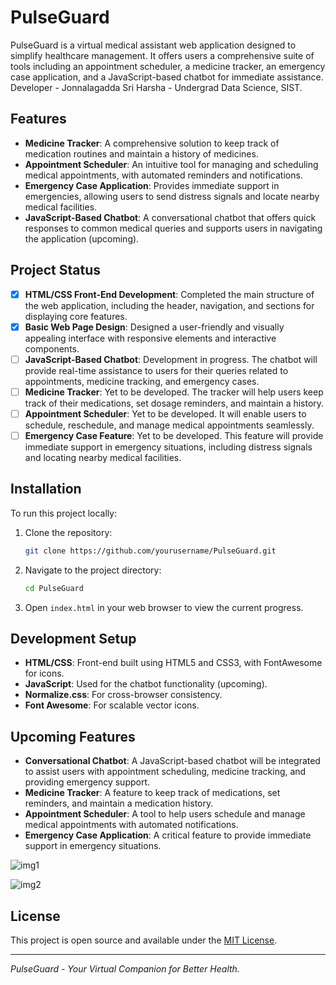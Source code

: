 # PulseGuard

PulseGuard is a virtual medical assistant web application designed to simplify healthcare management. It offers users a comprehensive suite of tools including an appointment scheduler, a medicine tracker, an emergency case application, and a JavaScript-based chatbot for immediate assistance.
Developer - Jonnalagadda Sri Harsha - Undergrad Data Science, SIST.
## Features

- **Medicine Tracker**: A comprehensive solution to keep track of medication routines and maintain a history of medicines.
- **Appointment Scheduler**: An intuitive tool for managing and scheduling medical appointments, with automated reminders and notifications.
- **Emergency Case Application**: Provides immediate support in emergencies, allowing users to send distress signals and locate nearby medical facilities.
- **JavaScript-Based Chatbot**: A conversational chatbot that offers quick responses to common medical queries and supports users in navigating the application (upcoming).

## Project Status

- [x] **HTML/CSS Front-End Development**: Completed the main structure of the web application, including the header, navigation, and sections for displaying core features.
- [x] **Basic Web Page Design**: Designed a user-friendly and visually appealing interface with responsive elements and interactive components.
- [ ] **JavaScript-Based Chatbot**: Development in progress. The chatbot will provide real-time assistance to users for their queries related to appointments, medicine tracking, and emergency cases.
- [ ] **Medicine Tracker**: Yet to be developed. The tracker will help users keep track of their medications, set dosage reminders, and maintain a history.
- [ ] **Appointment Scheduler**: Yet to be developed. It will enable users to schedule, reschedule, and manage medical appointments seamlessly.
- [ ] **Emergency Case Feature**: Yet to be developed. This feature will provide immediate support in emergency situations, including distress signals and locating nearby medical facilities.

## Installation

To run this project locally:

1. Clone the repository:
    ```bash
    git clone https://github.com/yourusername/PulseGuard.git
    ```

2. Navigate to the project directory:
    ```bash
    cd PulseGuard
    ```

3. Open `index.html` in your web browser to view the current progress.

## Development Setup

- **HTML/CSS**: Front-end built using HTML5 and CSS3, with FontAwesome for icons.
- **JavaScript**: Used for the chatbot functionality (upcoming).
- **Normalize.css**: For cross-browser consistency.
- **Font Awesome**: For scalable vector icons.

## Upcoming Features

- **Conversational Chatbot**: A JavaScript-based chatbot will be integrated to assist users with appointment scheduling, medicine tracking, and providing emergency support.
- **Medicine Tracker**: A feature to keep track of medications, set reminders, and maintain a medication history.
- **Appointment Scheduler**: A tool to help users schedule and manage medical appointments with automated notifications.
- **Emergency Case Application**: A critical feature to provide immediate support in emergency situations.

![img1](https://github.com/user-attachments/assets/6ee31fac-30de-4cf0-a6e0-f36bb97a7ae4)

![img2](https://github.com/user-attachments/assets/cc15e67b-274d-4b5a-a66d-ebdec0b66fd6)

  
## License

This project is open source and available under the [MIT License](LICENSE).

---

*PulseGuard - Your Virtual Companion for Better Health.*
